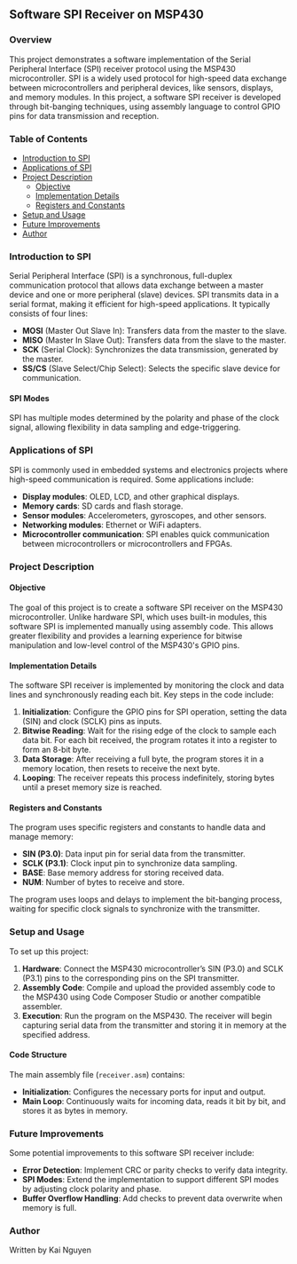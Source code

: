 ## Software SPI Receiver on MSP430

### Overview

This project demonstrates a software implementation of the Serial Peripheral Interface (SPI) receiver protocol using the MSP430 microcontroller. SPI is a widely used protocol for high-speed data exchange between microcontrollers and peripheral devices, like sensors, displays, and memory modules. In this project, a software SPI receiver is developed through bit-banging techniques, using assembly language to control GPIO pins for data transmission and reception.

### Table of Contents
- [Introduction to SPI](#introduction-to-spi)
- [Applications of SPI](#applications-of-spi)
- [Project Description](#project-description)
  - [Objective](#objective)
  - [Implementation Details](#implementation-details)
  - [Registers and Constants](#registers-and-constants)
- [Setup and Usage](#setup-and-usage)
- [Future Improvements](#future-improvements)
- [Author](#author)

### Introduction to SPI

Serial Peripheral Interface (SPI) is a synchronous, full-duplex communication protocol that allows data exchange between a master device and one or more peripheral (slave) devices. SPI transmits data in a serial format, making it efficient for high-speed applications. It typically consists of four lines:
- **MOSI** (Master Out Slave In): Transfers data from the master to the slave.
- **MISO** (Master In Slave Out): Transfers data from the slave to the master.
- **SCK** (Serial Clock): Synchronizes the data transmission, generated by the master.
- **SS/CS** (Slave Select/Chip Select): Selects the specific slave device for communication.

#### SPI Modes
SPI has multiple modes determined by the polarity and phase of the clock signal, allowing flexibility in data sampling and edge-triggering.

### Applications of SPI

SPI is commonly used in embedded systems and electronics projects where high-speed communication is required. Some applications include:
- **Display modules**: OLED, LCD, and other graphical displays.
- **Memory cards**: SD cards and flash storage.
- **Sensor modules**: Accelerometers, gyroscopes, and other sensors.
- **Networking modules**: Ethernet or WiFi adapters.
- **Microcontroller communication**: SPI enables quick communication between microcontrollers or microcontrollers and FPGAs.

### Project Description

#### Objective
The goal of this project is to create a software SPI receiver on the MSP430 microcontroller. Unlike hardware SPI, which uses built-in modules, this software SPI is implemented manually using assembly code. This allows greater flexibility and provides a learning experience for bitwise manipulation and low-level control of the MSP430's GPIO pins.

#### Implementation Details
The software SPI receiver is implemented by monitoring the clock and data lines and synchronously reading each bit. Key steps in the code include:
1. **Initialization**: Configure the GPIO pins for SPI operation, setting the data (SIN) and clock (SCLK) pins as inputs.
2. **Bitwise Reading**: Wait for the rising edge of the clock to sample each data bit. For each bit received, the program rotates it into a register to form an 8-bit byte.
3. **Data Storage**: After receiving a full byte, the program stores it in a memory location, then resets to receive the next byte.
4. **Looping**: The receiver repeats this process indefinitely, storing bytes until a preset memory size is reached.

#### Registers and Constants
The program uses specific registers and constants to handle data and manage memory:
- **SIN (P3.0)**: Data input pin for serial data from the transmitter.
- **SCLK (P3.1)**: Clock input pin to synchronize data sampling.
- **BASE**: Base memory address for storing received data.
- **NUM**: Number of bytes to receive and store.

The program uses loops and delays to implement the bit-banging process, waiting for specific clock signals to synchronize with the transmitter.

### Setup and Usage

To set up this project:
1. **Hardware**: Connect the MSP430 microcontroller’s SIN (P3.0) and SCLK (P3.1) pins to the corresponding pins on the SPI transmitter.
2. **Assembly Code**: Compile and upload the provided assembly code to the MSP430 using Code Composer Studio or another compatible assembler.
3. **Execution**: Run the program on the MSP430. The receiver will begin capturing serial data from the transmitter and storing it in memory at the specified address.

#### Code Structure
The main assembly file (`receiver.asm`) contains:
- **Initialization**: Configures the necessary ports for input and output.
- **Main Loop**: Continuously waits for incoming data, reads it bit by bit, and stores it as bytes in memory.

### Future Improvements

Some potential improvements to this software SPI receiver include:
- **Error Detection**: Implement CRC or parity checks to verify data integrity.
- **SPI Modes**: Extend the implementation to support different SPI modes by adjusting clock polarity and phase.
- **Buffer Overflow Handling**: Add checks to prevent data overwrite when memory is full.

### Author

Written by Kai Nguyen

